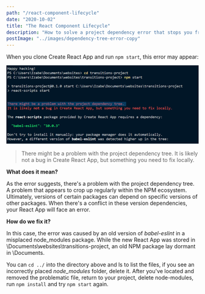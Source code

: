 ```yaml
---
path: "/react-component-lifecycle"
date: "2020-10-02"
title: "The React Component Lifecycle"
description: "How to solve a project dependency error that stops you from starting your React App"
postImage: "../images/dependency-tree-error-copy"
---
```


When you clone Create React App and run `npm start`, this error may appear:

![My Image](../images/dependency-tree-error.png)

> There might be a problem with the project dependency tree. It is likely not a bug in Create React App, but something you need to fix locally.

**What does it mean?**

As the error suggests, there&#39;s a problem with the project dependency tree. A problem that appears to crop up regularly within the NPM ecosystem. Ultimately, versions of certain packages can depend on specific versions of other packages. When there&#39;s a conflict in these version dependencies, your React App will face an error.

**How do we fix it?**

In this case, the error was caused by an old version of _babel-eslint_ in a misplaced node_modules package. While the new React App was stored in \Documents\websites\transitions-project, an old NPM package lay dormant in \Documents.

You can `cd ../` into the directory above and ls to list the files, if you see an incorrectly placed _node_modules_ folder, delete it. After you&#39;ve located and removed the problematic file, return to your project, delete node-modules, run `npm install` and try `npm start` again.
